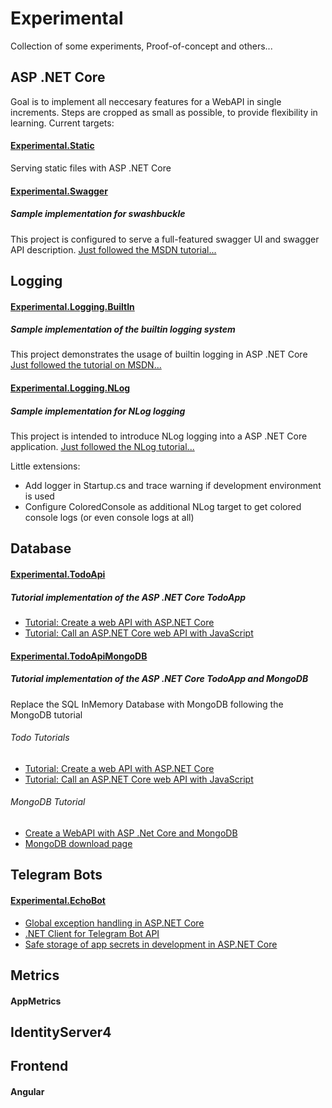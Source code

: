# Experimental
Collection of some experiments, Proof-of-concept and others...

## ASP .NET Core
Goal is to implement all neccesary features for a WebAPI in single increments.
Steps are cropped as small as possible, to provide flexibility in learning.
Current targets:

#### [Experimental.Static](Experimental.Static)
Serving static files with ASP .NET Core

#### [Experimental.Swagger](Experimental.Swagger)
##### Sample implementation for swashbuckle
This project is configured to serve a full-featured swagger UI and swagger API description.
[Just followed the MSDN tutorial...](https://docs.microsoft.com/de-de/aspnet/core/tutorials/getting-started-with-swashbuckle)


## Logging

#### [Experimental.Logging.BuiltIn](Logging/Experimental.Logging.BuiltIn)
##### Sample implementation of the builtin logging system
This project demonstrates the usage of builtin logging in ASP .NET Core
[Just followed the tutorial on MSDN...](https://docs.microsoft.com/de-de/aspnet/core/fundamentals/logging/?view=aspnetcore-3.0)

#### [Experimental.Logging.NLog](Logging/Experimental.Logging.NLog)
##### Sample implementation for NLog logging
This project is intended to introduce NLog logging into a ASP .NET Core application.
[Just followed the NLog tutorial...](https://github.com/NLog/NLog/wiki/Getting-started-with-ASP.NET-Core-3)

Little extensions: 
* Add logger in Startup.cs and trace warning if development environment is used
* Configure ColoredConsole as additional NLog target to get colored console logs (or even console logs at all)

## Database

#### [Experimental.TodoApi](Experimental.TodoApi)
##### Tutorial implementation of the ASP .NET Core TodoApp
* [Tutorial: Create a web API with ASP.NET Core](https://docs.microsoft.com/en-us/aspnet/core/tutorials/first-web-api?view=aspnetcore-3.0&tabs=visual-studio)
* [Tutorial: Call an ASP.NET Core web API with JavaScript](https://docs.microsoft.com/en-us/aspnet/core/tutorials/web-api-javascript?view=aspnetcore-3.0)

#### [Experimental.TodoApiMongoDB](Experimental.TodoApiMongoDB)
##### Tutorial implementation of the ASP .NET Core TodoApp and MongoDB
Replace the SQL InMemory Database with MongoDB following the MongoDB tutorial

###### Todo Tutorials
* [Tutorial: Create a web API with ASP.NET Core](https://docs.microsoft.com/en-us/aspnet/core/tutorials/first-web-api?view=aspnetcore-3.0&tabs=visual-studio)
* [Tutorial: Call an ASP.NET Core web API with JavaScript](https://docs.microsoft.com/en-us/aspnet/core/tutorials/web-api-javascript?view=aspnetcore-3.0)

###### MongoDB Tutorial
* [Create a WebAPI with ASP .Net Core and MongoDB](https://docs.microsoft.com/en-us/aspnet/core/tutorials/first-mongo-app?view=aspnetcore-3.0&tabs=visual-studio)
* [MongoDB download page](https://www.mongodb.com/download-center/community)

## Telegram Bots
#### [Experimental.EchoBot](Experimental.EchoBot)
* [Global exception handling in ASP.NET Core](http://www.herlitz.nu/2019/05/05/global-exception-handling-asp.net-core/)
* [.NET Client for Telegram Bot API](https://github.com/TelegramBots/Telegram.Bot)
* [Safe storage of app secrets in development in ASP.NET Core](https://docs.microsoft.com/en-us/aspnet/core/security/app-secrets?view=aspnetcore-3.0&tabs=windows)

## Metrics
#### AppMetrics
## IdentityServer4
## Frontend
#### Angular
